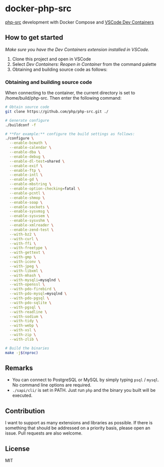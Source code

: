 # docker-php-src

[php-src](https://github.com/php/php-src) development with Docker Compose and [VSCode Dev Containers](https://marketplace.visualstudio.com/items?itemName=ms-vscode-remote.remote-containers)

## How to get started

*Make sure you have the Dev Containers extension installed in VSCode.*

1. Clone this project and open in VSCode
2. Select *Dev Containers: Reopen in Container* from the command palette
3. Obtaining and building source code as follows:

### Obtaining and building source code

When connecting to the container, the current directory is set to /home/build/php-src.
Then enter the following command:

```bash
# Obtain source code
git clone https://github.com/php/php-src.git ./

# Generate configure
./buildconf -f

# **For example:** configure the build settings as follows:
./configure \
  --enable-bcmath \
  --enable-calendar \
  --enable-dba \
  --enable-debug \
  --enable-dl-test=shared \
  --enable-exif \
  --enable-ftp \
  --enable-intl \
  --enable-gd \
  --enable-mbstring \
  --enable-option-checking=fatal \
  --enable-pcntl \
  --enable-shmop \
  --enable-soap \
  --enable-sockets \
  --enable-sysvmsg \
  --enable-sysvsem \
  --enable-sysvshm \
  --enable-xmlreader \
  --enable-zend-test \
  --with-bz2 \
  --with-curl \
  --with-ffi \
  --with-freetype \
  --with-gettext \
  --with-gmp \
  --with-iconv \
  --with-jpeg \
  --with-libxml \
  --with-mhash \
  --with-mysqli=mysqlnd \
  --with-openssl \
  --with-pdo-firebird \
  --with-pdo-mysql=mysqlnd \
  --with-pdo-pgsql \
  --with-pdo-sqlite \
  --with-pgsql \
  --with-readline \
  --with-sodium \
  --with-tidy \
  --with-webp \
  --with-xsl \
  --with-zip \
  --with-zlib \

# Build the binaries
make -j$(nproc)
```

## Remarks

* You can connect to PostgreSQL or MySQL by simply typing `psql` / `mysql`. No command line options are required.
* `./sapi/cli/` is set in PATH. Just run `php` and the binary you built will be executed.

## Contribution

I want to support as many extensions and libraries as possible.
If there is something that should be addressed on a priority basis,
please open an issue. Pull requests are also welcome.

## License

MIT
